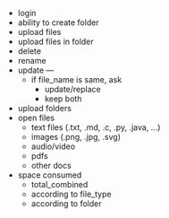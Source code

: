 
- login
- ability to create folder
- upload files
- upload files in folder
- delete
- rename
- update —
	- if file_name is same, ask
		- update/replace
		- keep both
- upload folders
- open files
	- text files (.txt, .md, .c, .py, .java, ...)
	- images (.png, .jpg, .svg)
	- audio/video
	- pdfs
	- other docs
- space consumed
	- total_combined
	- according to file_type
	- according to folder